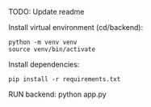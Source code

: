 
TODO: Update readme 


Install virtual environment (cd/backend):

    python -m venv venv
    source venv/bin/activate


Install dependencies:

    pip install -r requirements.txt

RUN backend:
    python app.py